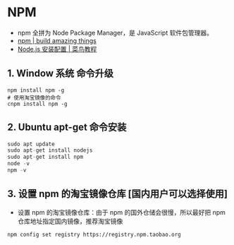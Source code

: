 # NPM

- npm 全拼为 Node Package Manager，是 JavaScript 软件包管理器。
- [npm | build amazing things](https://www.npmjs.com/)
- [Node.js 安装配置 | 菜鸟教程](https://www.runoob.com/nodejs/nodejs-install-setup.html)

## 1. Window 系统 命令升级

```shell
npm install npm -g
# 使用淘宝镜像的命令
cnpm install npm -g
```

## 2. Ubuntu apt-get 命令安装

```c#
sudo apt update
sudo apt-get install nodejs
sudo apt-get install npm
node -v
npm -v
```

## 3. 设置 npm 的淘宝镜像仓库 [国内用户可以选择使用]

- 设置 npm 的淘宝镜像仓库：由于 npm 的国外仓储会很慢，所以最好把 npm 仓库地址指定国内镜像，推荐淘宝镜像

```shell
npm config set registry https://registry.npm.taobao.org
```
